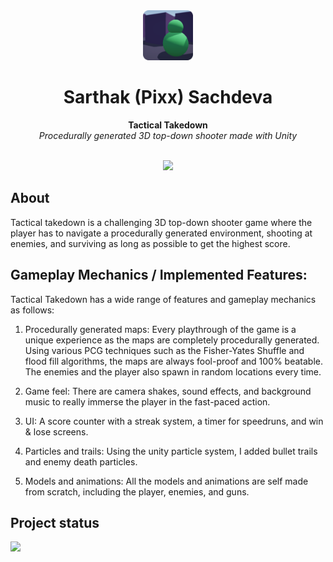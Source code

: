 <div align="center"><img src="https://github.com/itspixxel/Tactical-Takedown/blob/maple/Assets/Textures/GameIcon.png" width=80></div>
<h1 align="center">Sarthak (Pixx) Sachdeva</h1>
<p align="center"><strong>Tactical Takedown</strong>
<br><em>Procedurally generated 3D top-down shooter made with Unity</em></p>
<br/>
<div align="center"><img src="demo.gif"></img></div>
<h2>About</h2>

Tactical takedown is a challenging 3D top-down shooter game where the player has to navigate a procedurally generated environment, shooting at enemies, and surviving as long as possible to get the highest score.

<h2>Gameplay Mechanics / Implemented Features:</h2>
Tactical Takedown has a wide range of features and gameplay mechanics as follows:

1. Procedurally generated maps: Every playthrough of the game is a unique experience as the maps are completely procedurally generated. Using various PCG techniques such as the Fisher-Yates Shuffle and flood fill algorithms, the maps are always fool-proof and 100% beatable. The enemies and the player also spawn in random locations every time.
   
2. Game feel: There are camera shakes, sound effects, and background music to really immerse the player in the fast-paced action.

3. UI: A score counter with a streak system, a timer for speedruns, and win & lose screens.

4. Particles and trails: Using the unity particle system, I added bullet trails and enemy death particles.

5. Models and animations: All the models and animations are self made from scratch, including the player, enemies, and guns.

<h2>Project status</h2>
<div><img src="https://progress-bar.dev/100"></div>
